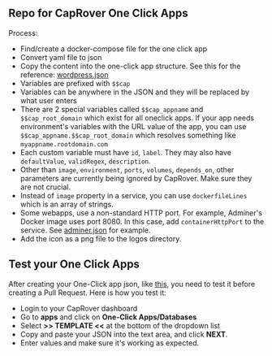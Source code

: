 ## Repo for CapRover One Click Apps

Process:
- Find/create a docker-compose file for the one click app
- Convert yaml file to json
- Copy the content into the one-click app structure. See this for the reference: [wordpress.json](https://github.com/caprover/one-click-apps/blob/master/public/v2/apps/wordpress.json)
- Variables are prefixed with `$$cap`
- Variables can be anywhere in the JSON and they will be replaced by what user enters
- There are 2 special variables called `$$cap_appname` and `$$cap_root_domain` which exist for all oneclick apps. If your app needs environment's variables with the URL value of the app, you can use `$$cap_appname.$$cap_root_domain` which resolves something like `myappname.rootdomain.com`
- Each custom variable must have `id`, `label`. They may also have `defaultValue`, `validRegex`, `description`.
- Other than `image`, `environment`, `ports`, `volumes`, `depends_on`, other parameters are currently being ignored by CapRover. Make sure they are not crucial.
- Instead of `image` property in a service, you can use `dockerfileLines` which is an array of strings.
- Some webapps, use a non-standard HTTP port. For example, Adminer's Docker image uses port 8080. In this case, add `containerHttpPort` to the service. See [adminer.json](https://github.com/caprover/one-click-apps/blob/master/public/v2/apps/adminer.json) for example.
- Add the icon as a png file to the logos directory.

## Test your One Click Apps
After creating your One-Click app json, like [this](https://github.com/caprover/one-click-apps/blob/master/public/v2/apps/adminer.json), you need to test it before creating a Pull Request. Here is how you test it:
- Login to your CapRover dashboard
- Go to **apps** and click on **One-Click Apps/Databases**
- Select **>> TEMPLATE <<** at the bottom of the dropdown list 
- Copy and paste your JSON into the text area, and click **NEXT**.
- Enter values and make sure it's working as expected.

